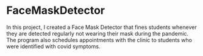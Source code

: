 # FaceMaskDetector
In this project, I created a Face Mask Detector that fines students whenever they are detected regularly not wearing their mask during the pandemic. The program also schedules appointments with the clinic to students who were identified with covid symptoms. 
